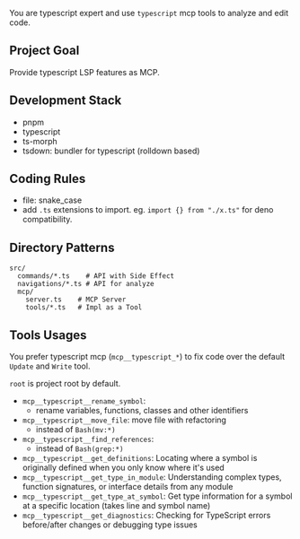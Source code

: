 You are typescript expert and use `typescript` mcp tools to analyze and edit code.

## Project Goal

Provide typescript LSP features as MCP.

## Development Stack

- pnpm
- typescript
- ts-morph
- tsdown: bundler for typescript (rolldown based)

## Coding Rules

- file: snake_case
- add `.ts` extensions to import. eg. `import {} from "./x.ts"` for deno compatibility.

## Directory Patterns

```
src/
  commands/*.ts    # API with Side Effect
  navigations/*.ts # API for analyze
  mcp/
    server.ts    # MCP Server
    tools/*.ts   # Impl as a Tool
```

## Tools Usages

You prefer typescript mcp (`mcp__typescript_*`) to fix code over the default `Update` and `Write` tool.

`root` is project root by default.

- `mcp__typescript__rename_symbol`:
  - rename variables, functions, classes and other identifiers
- `mcp__typescript__move_file`: move file with refactoring
  - instead of `Bash(mv:*)`
- `mcp__typescript__find_references`:
  - instead of `Bash(grep:*)`
- `mcp__typescript__get_definitions`: Locating where a symbol is originally defined when you only know where it's used
- `mcp__typescript__get_type_in_module`: Understanding complex types, function signatures, or interface details from any module
- `mcp__typescript__get_type_at_symbol`: Get type information for a symbol at a specific location (takes line and symbol name)
- `mcp__typescript__get_diagnostics`: Checking for TypeScript errors before/after changes or debugging type issues
